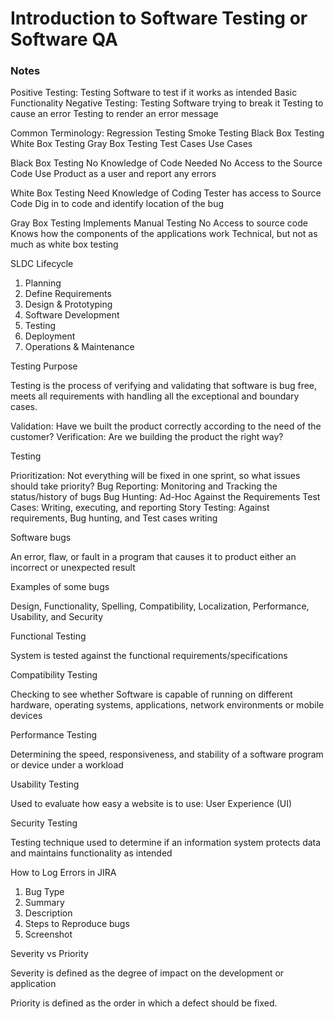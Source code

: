 # Introduction to Software Testing or Software QA

### Notes

Positive Testing:
  Testing Software to test if it works as intended
  Basic Functionality
Negative Testing:
  Testing Software trying to break it
  Testing to cause an error
  Testing to render an error message

Common Terminology:
  Regression Testing
  Smoke Testing
  Black Box Testing
  White Box Testing
  Gray Box Testing
  Test Cases
  Use Cases

Black Box Testing
  No Knowledge of Code Needed
  No Access to the Source Code
  Use Product as a user and report any errors

White Box Testing
  Need Knowledge of Coding
  Tester has access to Source Code
  Dig in to code and identify location of the bug

Gray Box Testing
  Implements Manual Testing
  No Access to source code
  Knows how the components of the applications work
  Technical, but not as much as white box testing


SLDC Lifecycle

1) Planning
2) Define Requirements
3) Design &  Prototyping
4) Software Development
5) Testing
6) Deployment
7) Operations & Maintenance

Testing Purpose

Testing is the process of verifying and validating that software is bug free, meets all requirements with handling all the exceptional and boundary cases.

Validation: Have we built the product correctly according to the need of the customer?
Verification: Are we building the product the right way?

Testing

Prioritization: Not everything will be fixed in one sprint, so what issues should take priority?
Bug Reporting: Monitoring and Tracking the status/history of bugs
Bug Hunting: Ad-Hoc Against the Requirements
Test Cases: Writing, executing, and reporting
Story Testing: Against requirements, Bug hunting, and Test cases writing

Software bugs

An error, flaw, or fault in a program that causes it to product either an incorrect or unexpected result

Examples of some bugs

Design, Functionality, Spelling, Compatibility, Localization, Performance, Usability, and Security


Functional Testing

System is tested against the functional requirements/specifications

Compatibility Testing

Checking to see whether Software is capable of running on different hardware, operating systems, applications, network environments or mobile devices

Performance Testing

Determining the speed, responsiveness, and stability of a software program or device under a workload

Usability Testing

Used to evaluate how easy a website is to use: User Experience (UI)

Security Testing

Testing technique used to determine if an information system protects data and maintains functionality as intended


How to Log Errors in JIRA

1) Bug Type
2) Summary
3) Description
4) Steps to Reproduce bugs
5) Screenshot

Severity vs Priority

Severity is defined as the degree of impact on the development or application

Priority is defined as the order in which a defect should be fixed.                    
